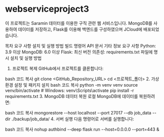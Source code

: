 # webserviceproject3
이 프로젝트는 Saramin 데이터를 이용한 구직 관련 웹 서비스입니다. MongoDB를 사용하여 데이터를 저장하고, Flask를 이용해 백엔드를 구성하였으며 JCloud에 배포되었습니다.

목차
요구 사항
설치 및 실행 방법
빌드 명령어
API 문서
기타 정보
요구 사항
Python: 3.9 이상
MongoDB: 6.0 이상
Flask: 최신 버전
의존성: requirements.txt 파일에 명시
설치 및 실행 방법
1. 프로젝트 복제
GitHub에서 프로젝트를 클론합니다:

bash
코드 복사
git clone <GitHub_Repository_URL>
cd <프로젝트_폴더>
2. 가상환경 설정 및 패키지 설치
bash
코드 복사
python -m venv venv
source venv/bin/activate  # Windows: venv\Scripts\activate
pip install -r requirements.txt
3. MongoDB 데이터 복원
로컬 MongoDB에 데이터를 복원하려면:

bash
코드 복사
mongorestore --host localhost --port 27017 --db job_data --dir ./backup/job_data/
4. 서버 실행
다음 명령어로 서버를 실행합니다:

bash
코드 복사
nohup authbind --deep flask run --host=0.0.0.0 --port=443 &
